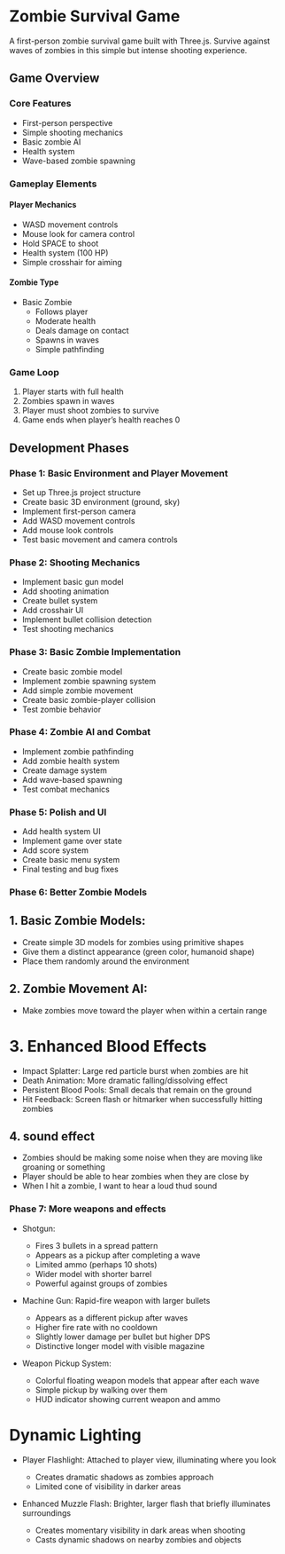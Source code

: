 # Zombie Survival Game

A first-person zombie survival game built with Three.js. Survive against waves of zombies in this simple but intense shooting experience.

## Game Overview

### Core Features
- First-person perspective
- Simple shooting mechanics
- Basic zombie AI
- Health system
- Wave-based zombie spawning

### Gameplay Elements

#### Player Mechanics
- WASD movement controls
- Mouse look for camera control
- Hold SPACE to shoot
- Health system (100 HP)
- Simple crosshair for aiming

#### Zombie Type
- Basic Zombie
  - Follows player
  - Moderate health
  - Deals damage on contact
  - Spawns in waves
  - Simple pathfinding

### Game Loop
1. Player starts with full health
2. Zombies spawn in waves
3. Player must shoot zombies to survive
4. Game ends when player’s health reaches 0

## Development Phases

### Phase 1: Basic Environment and Player Movement
- Set up Three.js project structure
- Create basic 3D environment (ground, sky)
- Implement first-person camera
- Add WASD movement controls
- Add mouse look controls
- Test basic movement and camera controls

### Phase 2: Shooting Mechanics
- Implement basic gun model
- Add shooting animation
- Create bullet system
- Add crosshair UI
- Implement bullet collision detection
- Test shooting mechanics

### Phase 3: Basic Zombie Implementation
- Create basic zombie model
- Implement zombie spawning system
- Add simple zombie movement
- Create basic zombie-player collision
- Test zombie behavior

### Phase 4: Zombie AI and Combat
- Implement zombie pathfinding
- Add zombie health system
- Create damage system
- Add wave-based spawning
- Test combat mechanics

### Phase 5: Polish and UI
- Add health system UI
- Implement game over state
- Add score system
- Create basic menu system
- Final testing and bug fixes

### Phase 6: Better Zombie Models

## 1. Basic Zombie Models:
- Create simple 3D models for zombies using primitive shapes
- Give them a distinct appearance (green color, humanoid shape)
- Place them randomly around the environment

## 2. Zombie Movement AI:
- Make zombies move toward the player when within a certain range

# 3. Enhanced Blood Effects

- Impact Splatter: Large red particle burst when zombies are hit
- Death Animation: More dramatic falling/dissolving effect
- Persistent Blood Pools: Small decals that remain on the ground
- Hit Feedback: Screen flash or hitmarker when successfully hitting zombies

## 4. sound effect
- Zombies should be making some noise when they are moving like groaning or something
- Player should be able to hear zombies when they are close by
- When I hit a zombie, I want to hear a loud thud sound

### Phase 7: More weapons and effects

- Shotgun:
  - Fires 3 bullets in a spread pattern
  - Appears as a pickup after completing a wave
  - Limited ammo (perhaps 10 shots)
  - Wider model with shorter barrel
  - Powerful against groups of zombies

- Machine Gun: Rapid-fire weapon with larger bullets
  - Appears as a different pickup after waves
  - Higher fire rate with no cooldown
  - Slightly lower damage per bullet but higher DPS
  - Distinctive longer model with visible magazine

- Weapon Pickup System:
  - Colorful floating weapon models that appear after each wave
  - Simple pickup by walking over them
  - HUD indicator showing current weapon and ammo



# Dynamic Lighting

- Player Flashlight: Attached to player view, illuminating where you look
  - Creates dramatic shadows as zombies approach
  - Limited cone of visibility in darker areas

- Enhanced Muzzle Flash: Brighter, larger flash that briefly illuminates surroundings
  - Creates momentary visibility in dark areas when shooting
  - Casts dynamic shadows on nearby zombies and objects